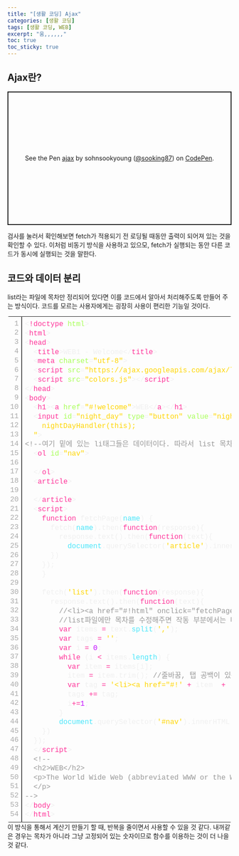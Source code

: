```yaml
---
title: "[생활 코딩] Ajax"
categories: [생활 코딩]
tags: [생활 코딩, WEB]
excerpt: "움,,,,,,"
toc: true
toc_sticky: true
---
```


## Ajax란?
<p class="codepen" data-height="300" data-default-tab="html,result" data-slug-hash="eYGxxJx" data-user="sooking87" style="height: 300px; box-sizing: border-box; display: flex; align-items: center; justify-content: center; border: 2px solid; margin: 1em 0; padding: 1em;">
  <span>See the Pen <a href="https://codepen.io/sooking87/pen/eYGxxJx">
  ajax</a> by sohnsookyoung (<a href="https://codepen.io/sooking87">@sooking87</a>)
  on <a href="https://codepen.io">CodePen</a>.</span>
</p>
<script async src="https://cpwebassets.codepen.io/assets/embed/ei.js"></script>
검사를 눌러서 확인해보면 fetch가 적용되기 전 로딩될 때동안 출력이 되어져 있는 것을 확인할 수 있다. 이처럼 비동기 방식을 사용하고 있으모, fetch가 실행되는 동안 다른 코드가 동시에 실행되는 것을 말한다.

## 코드와 데이터 분리
list라는 파일에 목차만 정리되어 있다면 이를 코드에서 알아서 처리해주도록 만들어 주는 방식이다. 코드를 모르는 사용자에게는 굉장히 사용이 편리한 기능일 것이다.
<div class="colorscripter-code" style="color:#f0f0f0;font-family:Consolas, 'Liberation Mono', Menlo, Courier, monospace !important; position:relative !important;overflow:auto"><table class="colorscripter-code-table" style="margin:0;padding:0;border:none;border-radius:4px;" cellspacing="0" cellpadding="0"><tr><td style="padding:6px;border-right:2px solid #4f4f4f"><div style="margin:0;padding:0;word-break:normal;text-align:right;color:#aaa;font-family:Consolas, 'Liberation Mono', Menlo, Courier, monospace !important;line-height:130%"><div style="line-height:130%">1</div><div style="line-height:130%">2</div><div style="line-height:130%">3</div><div style="line-height:130%">4</div><div style="line-height:130%">5</div><div style="line-height:130%">6</div><div style="line-height:130%">7</div><div style="line-height:130%">8</div><div style="line-height:130%">9</div><div style="line-height:130%">10</div><div style="line-height:130%">11</div><div style="line-height:130%">12</div><div style="line-height:130%">13</div><div style="line-height:130%">14</div><div style="line-height:130%">15</div><div style="line-height:130%">16</div><div style="line-height:130%">17</div><div style="line-height:130%">18</div><div style="line-height:130%">19</div><div style="line-height:130%">20</div><div style="line-height:130%">21</div><div style="line-height:130%">22</div><div style="line-height:130%">23</div><div style="line-height:130%">24</div><div style="line-height:130%">25</div><div style="line-height:130%">26</div><div style="line-height:130%">27</div><div style="line-height:130%">28</div><div style="line-height:130%">29</div><div style="line-height:130%">30</div><div style="line-height:130%">31</div><div style="line-height:130%">32</div><div style="line-height:130%">33</div><div style="line-height:130%">34</div><div style="line-height:130%">35</div><div style="line-height:130%">36</div><div style="line-height:130%">37</div><div style="line-height:130%">38</div><div style="line-height:130%">39</div><div style="line-height:130%">40</div><div style="line-height:130%">41</div><div style="line-height:130%">42</div><div style="line-height:130%">43</div><div style="line-height:130%">44</div><div style="line-height:130%">45</div><div style="line-height:130%">46</div><div style="line-height:130%">47</div><div style="line-height:130%">48</div><div style="line-height:130%">49</div><div style="line-height:130%">50</div><div style="line-height:130%">51</div><div style="line-height:130%">52</div><div style="line-height:130%">53</div><div style="line-height:130%">54</div></div></td><td style="padding:6px 0;text-align:left"><div style="margin:0;padding:0;color:#f0f0f0;font-family:Consolas, 'Liberation Mono', Menlo, Courier, monospace !important;line-height:130%"><div style="padding:0 6px; white-space:pre; line-height:130%"><span style="color:#f0f0f0">&lt;</span><span style="color:#ff3399">!doctype</span>&nbsp;<span style="color:#a8ff58">html</span><span style="color:#f0f0f0">&gt;</span></div><div style="padding:0 6px; white-space:pre; line-height:130%"><span style="color:#f0f0f0">&lt;</span><span style="color:#ff3399">html</span><span style="color:#f0f0f0">&gt;</span></div><div style="padding:0 6px; white-space:pre; line-height:130%"><span style="color:#f0f0f0">&lt;</span><span style="color:#ff3399">head</span><span style="color:#f0f0f0">&gt;</span></div><div style="padding:0 6px; white-space:pre; line-height:130%">&nbsp;&nbsp;<span style="color:#f0f0f0">&lt;</span><span style="color:#ff3399">title</span><span style="color:#f0f0f0">&gt;</span>WEB1&nbsp;-&nbsp;Welcome<span style="color:#f0f0f0">&lt;</span><span style="color:#f0f0f0">/</span><span style="color:#ff3399">title</span><span style="color:#f0f0f0">&gt;</span></div><div style="padding:0 6px; white-space:pre; line-height:130%">&nbsp;&nbsp;<span style="color:#f0f0f0">&lt;</span><span style="color:#ff3399">meta</span>&nbsp;<span style="color:#a8ff58">charset</span>=<span style="color:#ffd500">"utf-8"</span><span style="color:#a8ff58"></span><span style="color:#f0f0f0">&gt;</span></div><div style="padding:0 6px; white-space:pre; line-height:130%">&nbsp;&nbsp;<span style="color:#f0f0f0">&lt;</span><span style="color:#ff3399">script</span>&nbsp;<span style="color:#a8ff58">src</span>=<span style="color:#ffd500">"https://ajax.googleapis.com/ajax/libs/jquery/3.2.1/jquery.min.js"</span><span style="color:#ff3399"></span><span style="color:#f0f0f0">&gt;</span><span style="color:#f0f0f0">&lt;</span><span style="color:#f0f0f0">/</span><span style="color:#ff3399">script</span><span style="color:#f0f0f0">&gt;</span></div><div style="padding:0 6px; white-space:pre; line-height:130%">&nbsp;&nbsp;<span style="color:#f0f0f0">&lt;</span><span style="color:#ff3399">script</span>&nbsp;<span style="color:#a8ff58">src</span>=<span style="color:#ffd500">"colors.js"</span><span style="color:#ff3399"></span><span style="color:#f0f0f0">&gt;</span><span style="color:#f0f0f0">&lt;</span><span style="color:#f0f0f0">/</span><span style="color:#ff3399">script</span><span style="color:#f0f0f0">&gt;</span></div><div style="padding:0 6px; white-space:pre; line-height:130%"><span style="color:#f0f0f0">&lt;</span><span style="color:#f0f0f0">/</span><span style="color:#ff3399">head</span><span style="color:#f0f0f0">&gt;</span></div><div style="padding:0 6px; white-space:pre; line-height:130%"><span style="color:#f0f0f0">&lt;</span><span style="color:#ff3399">body</span><span style="color:#f0f0f0">&gt;</span></div><div style="padding:0 6px; white-space:pre; line-height:130%">&nbsp;&nbsp;<span style="color:#f0f0f0">&lt;</span><span style="color:#ff3399">h1</span><span style="color:#f0f0f0">&gt;</span><span style="color:#f0f0f0">&lt;</span><span style="color:#ff3399">a</span>&nbsp;<span style="color:#a8ff58">href</span>=<span style="color:#ffd500">"#!welcome"</span><span style="color:#a8ff58"></span><span style="color:#f0f0f0">&gt;</span>WEB<span style="color:#f0f0f0">&lt;</span><span style="color:#f0f0f0">/</span><span style="color:#ff3399">a</span><span style="color:#f0f0f0">&gt;</span><span style="color:#f0f0f0">&lt;</span><span style="color:#f0f0f0">/</span><span style="color:#ff3399">h1</span><span style="color:#f0f0f0">&gt;</span></div><div style="padding:0 6px; white-space:pre; line-height:130%">&nbsp;&nbsp;<span style="color:#f0f0f0">&lt;</span><span style="color:#ff3399">input</span>&nbsp;<span style="color:#a8ff58">id</span>=<span style="color:#ffd500">"night_day"</span><span style="color:#a8ff58"></span>&nbsp;<span style="color:#a8ff58">type</span>=<span style="color:#ffd500">"button"</span><span style="color:#a8ff58"></span>&nbsp;<span style="color:#a8ff58">value</span>=<span style="color:#ffd500">"night"</span><span style="color:#a8ff58"></span>&nbsp;<span style="color:#a8ff58">onclick</span>=<span style="color:#ffd500">"</span></div><div style="padding:0 6px; white-space:pre; line-height:130%"><span style="color:#ffd500">&nbsp;&nbsp;&nbsp;&nbsp;nightDayHandler(this);</span></div><div style="padding:0 6px; white-space:pre; line-height:130%"><span style="color:#ffd500">&nbsp;&nbsp;"</span><span style="color:#a8ff58"></span><span style="color:#f0f0f0">&gt;</span></div><div style="padding:0 6px; white-space:pre; line-height:130%"><span style="color:#999999">&lt;!--여기&nbsp;밑에&nbsp;있는&nbsp;li태그들은&nbsp;데이터이다.&nbsp;따라서&nbsp;list&nbsp;목차&nbsp;파일로&nbsp;이동시킨다.--&gt;</span></div><div style="padding:0 6px; white-space:pre; line-height:130%">&nbsp;&nbsp;<span style="color:#f0f0f0">&lt;</span><span style="color:#ff3399">ol</span>&nbsp;<span style="color:#a8ff58">id</span>=<span style="color:#ffd500">"nav"</span><span style="color:#a8ff58"></span><span style="color:#f0f0f0">&gt;</span></div><div style="padding:0 6px; white-space:pre; line-height:130%">&nbsp;</div><div style="padding:0 6px; white-space:pre; line-height:130%">&nbsp;&nbsp;<span style="color:#f0f0f0">&lt;</span><span style="color:#f0f0f0">/</span><span style="color:#ff3399">ol</span><span style="color:#f0f0f0">&gt;</span></div><div style="padding:0 6px; white-space:pre; line-height:130%">&nbsp;&nbsp;<span style="color:#f0f0f0">&lt;</span><span style="color:#ff3399">article</span><span style="color:#f0f0f0">&gt;</span></div><div style="padding:0 6px; white-space:pre; line-height:130%">&nbsp;</div><div style="padding:0 6px; white-space:pre; line-height:130%">&nbsp;&nbsp;<span style="color:#f0f0f0">&lt;</span><span style="color:#f0f0f0">/</span><span style="color:#ff3399">article</span><span style="color:#f0f0f0">&gt;</span></div><div style="padding:0 6px; white-space:pre; line-height:130%">&nbsp;&nbsp;<span style="color:#f0f0f0">&lt;</span><span style="color:#ff3399">script</span><span style="color:#f0f0f0">&gt;</span></div><div style="padding:0 6px; white-space:pre; line-height:130%">&nbsp;&nbsp;&nbsp;&nbsp;<span style="color:#ff3399">function</span>&nbsp;fetchPage(<span style="color:#4be6fa">name</span>)&nbsp;{</div><div style="padding:0 6px; white-space:pre; line-height:130%">&nbsp;&nbsp;&nbsp;&nbsp;&nbsp;&nbsp;fetch(<span style="color:#4be6fa">name</span>).then(<span style="color:#ff3399">function</span>(response){</div><div style="padding:0 6px; white-space:pre; line-height:130%">&nbsp;&nbsp;&nbsp;&nbsp;&nbsp;&nbsp;&nbsp;&nbsp;response.text().then(<span style="color:#ff3399">function</span>(text){</div><div style="padding:0 6px; white-space:pre; line-height:130%">&nbsp;&nbsp;&nbsp;&nbsp;&nbsp;&nbsp;&nbsp;&nbsp;&nbsp;&nbsp;<span style="color:#4be6fa">document</span>.querySelector(<span style="color:#ffd500">'article'</span>).innerHTML&nbsp;<span style="color:#aaffaa"></span><span style="color:#ff3399">=</span>&nbsp;text;</div><div style="padding:0 6px; white-space:pre; line-height:130%">&nbsp;&nbsp;&nbsp;&nbsp;&nbsp;&nbsp;})</div><div style="padding:0 6px; white-space:pre; line-height:130%">&nbsp;&nbsp;&nbsp;&nbsp;});</div><div style="padding:0 6px; white-space:pre; line-height:130%">&nbsp;&nbsp;&nbsp;&nbsp;}</div><div style="padding:0 6px; white-space:pre; line-height:130%">&nbsp;&nbsp;&nbsp;&nbsp;</div><div style="padding:0 6px; white-space:pre; line-height:130%">&nbsp;&nbsp;&nbsp;&nbsp;fetch(<span style="color:#ffd500">'list'</span>).then(<span style="color:#ff3399">function</span>(response){</div><div style="padding:0 6px; white-space:pre; line-height:130%">&nbsp;&nbsp;&nbsp;&nbsp;&nbsp;&nbsp;response.text().then(<span style="color:#ff3399">function</span>(text){</div><div style="padding:0 6px; white-space:pre; line-height:130%">&nbsp;&nbsp;&nbsp;&nbsp;&nbsp;&nbsp;&nbsp;&nbsp;<span style="color:#999999">//&lt;li&gt;&lt;a&nbsp;href="#!html"&nbsp;onclick="fetchPage('html')"&gt;HTML&lt;/a&gt;&lt;/li&gt;</span></div><div style="padding:0 6px; white-space:pre; line-height:130%">&nbsp;&nbsp;&nbsp;&nbsp;&nbsp;&nbsp;&nbsp;&nbsp;<span style="color:#999999">//list파일에만&nbsp;목차를&nbsp;수정해주면&nbsp;작동&nbsp;부분에서는&nbsp;따로&nbsp;수정하지&nbsp;않아도&nbsp;됨.***&nbsp;이게&nbsp;포인트!</span></div><div style="padding:0 6px; white-space:pre; line-height:130%">&nbsp;&nbsp;&nbsp;&nbsp;&nbsp;&nbsp;&nbsp;&nbsp;<span style="color:#ff3399">var</span>&nbsp;items&nbsp;<span style="color:#aaffaa"></span><span style="color:#ff3399">=</span>&nbsp;text.<span style="color:#4be6fa">split</span>(<span style="color:#ffd500">','</span>);</div><div style="padding:0 6px; white-space:pre; line-height:130%">&nbsp;&nbsp;&nbsp;&nbsp;&nbsp;&nbsp;&nbsp;&nbsp;<span style="color:#ff3399">var</span>&nbsp;tags&nbsp;<span style="color:#aaffaa"></span><span style="color:#ff3399">=</span>&nbsp;<span style="color:#ffd500">''</span>;</div><div style="padding:0 6px; white-space:pre; line-height:130%">&nbsp;&nbsp;&nbsp;&nbsp;&nbsp;&nbsp;&nbsp;&nbsp;<span style="color:#ff3399">var</span>&nbsp;i&nbsp;<span style="color:#aaffaa"></span><span style="color:#ff3399">=</span>&nbsp;<span style="color:#c10aff">0</span>;</div><div style="padding:0 6px; white-space:pre; line-height:130%">&nbsp;&nbsp;&nbsp;&nbsp;&nbsp;&nbsp;&nbsp;&nbsp;<span style="color:#ff3399">while</span>&nbsp;(i&nbsp;<span style="color:#aaffaa"></span><span style="color:#ff3399">&lt;</span>&nbsp;items.<span style="color:#4be6fa">length</span>)&nbsp;{</div><div style="padding:0 6px; white-space:pre; line-height:130%">&nbsp;&nbsp;&nbsp;&nbsp;&nbsp;&nbsp;&nbsp;&nbsp;&nbsp;&nbsp;<span style="color:#ff3399">var</span>&nbsp;item&nbsp;<span style="color:#aaffaa"></span><span style="color:#ff3399">=</span>&nbsp;items[i];</div><div style="padding:0 6px; white-space:pre; line-height:130%">&nbsp;&nbsp;&nbsp;&nbsp;&nbsp;&nbsp;&nbsp;&nbsp;&nbsp;&nbsp;item&nbsp;<span style="color:#aaffaa"></span><span style="color:#ff3399">=</span>&nbsp;item.trim();&nbsp;<span style="color:#999999">//줄바꿈,&nbsp;탭&nbsp;공백이&nbsp;있는&nbsp;경우를&nbsp;없애주기&nbsp;위한&nbsp;방법&nbsp;-&gt;&nbsp;trim()</span></div><div style="padding:0 6px; white-space:pre; line-height:130%">&nbsp;&nbsp;&nbsp;&nbsp;&nbsp;&nbsp;&nbsp;&nbsp;&nbsp;&nbsp;<span style="color:#ff3399">var</span>&nbsp;tag&nbsp;<span style="color:#aaffaa"></span><span style="color:#ff3399">=</span>&nbsp;<span style="color:#ffd500">'&lt;li&gt;&lt;a&nbsp;href="#!'</span>&nbsp;<span style="color:#aaffaa"></span><span style="color:#ff3399">+</span>&nbsp;item&nbsp;&nbsp;<span style="color:#aaffaa"></span><span style="color:#ff3399">+</span>&nbsp;<span style="color:#ffd500">'"&nbsp;onclick="fetchPage(\''</span>&nbsp;<span style="color:#aaffaa"></span><span style="color:#ff3399">+</span>&nbsp;item&nbsp;<span style="color:#aaffaa"></span><span style="color:#ff3399">+</span>&nbsp;<span style="color:#ffd500">'\')"&gt;'</span>&nbsp;<span style="color:#aaffaa"></span><span style="color:#ff3399">+</span>&nbsp;item&nbsp;<span style="color:#aaffaa"></span><span style="color:#ff3399">+</span>&nbsp;<span style="color:#ffd500">'&lt;/a&gt;&lt;/li&gt;'</span>;</div><div style="padding:0 6px; white-space:pre; line-height:130%">&nbsp;&nbsp;&nbsp;&nbsp;&nbsp;&nbsp;&nbsp;&nbsp;&nbsp;&nbsp;tags&nbsp;<span style="color:#aaffaa"></span><span style="color:#ff3399">+</span><span style="color:#aaffaa"></span><span style="color:#ff3399">=</span>&nbsp;tag;</div><div style="padding:0 6px; white-space:pre; line-height:130%">&nbsp;&nbsp;&nbsp;&nbsp;&nbsp;&nbsp;&nbsp;&nbsp;&nbsp;&nbsp;i<span style="color:#aaffaa"></span><span style="color:#ff3399">+</span><span style="color:#aaffaa"></span><span style="color:#ff3399">=</span><span style="color:#c10aff">1</span>;</div><div style="padding:0 6px; white-space:pre; line-height:130%">&nbsp;&nbsp;&nbsp;&nbsp;&nbsp;&nbsp;&nbsp;&nbsp;}</div><div style="padding:0 6px; white-space:pre; line-height:130%">&nbsp;&nbsp;&nbsp;&nbsp;&nbsp;&nbsp;&nbsp;&nbsp;<span style="color:#4be6fa">document</span>.querySelector(<span style="color:#ffd500">'#nav'</span>).innerHTML&nbsp;<span style="color:#aaffaa"></span><span style="color:#ff3399">=</span>&nbsp;tags;</div><div style="padding:0 6px; white-space:pre; line-height:130%">&nbsp;&nbsp;&nbsp;&nbsp;})</div><div style="padding:0 6px; white-space:pre; line-height:130%">&nbsp;&nbsp;});</div><div style="padding:0 6px; white-space:pre; line-height:130%">&nbsp;&nbsp;<span style="color:#f0f0f0">&lt;</span><span style="color:#f0f0f0">/</span><span style="color:#ff3399">script</span><span style="color:#f0f0f0">&gt;</span></div><div style="padding:0 6px; white-space:pre; line-height:130%">&nbsp;&nbsp;<span style="color:#999999">&lt;!--</span></div><div style="padding:0 6px; white-space:pre; line-height:130%"><span style="color:#999999">&nbsp;&nbsp;&lt;h2&gt;WEB&lt;/h2&gt;</span></div><div style="padding:0 6px; white-space:pre; line-height:130%"><span style="color:#999999">&nbsp;&nbsp;&lt;p&gt;The&nbsp;World&nbsp;Wide&nbsp;Web&nbsp;(abbreviated&nbsp;WWW&nbsp;or&nbsp;the&nbsp;Web)&nbsp;is&nbsp;an&nbsp;information&nbsp;space&nbsp;where&nbsp;documents&nbsp;and&nbsp;other&nbsp;web&nbsp;resources&nbsp;are&nbsp;identified&nbsp;by&nbsp;Uniform&nbsp;Resource&nbsp;Locators&nbsp;(URLs),&nbsp;interlinked&nbsp;by&nbsp;hypertext&nbsp;links,&nbsp;and&nbsp;can&nbsp;be&nbsp;accessed&nbsp;via&nbsp;the&nbsp;Internet.[1]&nbsp;English&nbsp;scientist&nbsp;Tim&nbsp;Berners-Lee&nbsp;invented&nbsp;the&nbsp;World&nbsp;Wide&nbsp;Web&nbsp;in&nbsp;1989.&nbsp;He&nbsp;wrote&nbsp;the&nbsp;first&nbsp;web&nbsp;browser&nbsp;computer&nbsp;program&nbsp;in&nbsp;1990&nbsp;while&nbsp;employed&nbsp;at&nbsp;CERN&nbsp;in&nbsp;Switzerland.[2][3]&nbsp;The&nbsp;Web&nbsp;browser&nbsp;was&nbsp;released&nbsp;outside&nbsp;of&nbsp;CERN&nbsp;in&nbsp;1991,&nbsp;first&nbsp;to&nbsp;other&nbsp;research&nbsp;institutions&nbsp;starting&nbsp;in&nbsp;January&nbsp;1991&nbsp;and&nbsp;to&nbsp;the&nbsp;general&nbsp;public&nbsp;on&nbsp;the&nbsp;Internet&nbsp;in&nbsp;August&nbsp;1991.</span></div><div style="padding:0 6px; white-space:pre; line-height:130%"><span style="color:#999999">&nbsp;&nbsp;&lt;/p&gt;</span></div><div style="padding:0 6px; white-space:pre; line-height:130%"><span style="color:#999999">--&gt;</span></div><div style="padding:0 6px; white-space:pre; line-height:130%"><span style="color:#f0f0f0">&lt;</span><span style="color:#f0f0f0">/</span><span style="color:#ff3399">body</span><span style="color:#f0f0f0">&gt;</span></div><div style="padding:0 6px; white-space:pre; line-height:130%"><span style="color:#f0f0f0">&lt;</span><span style="color:#f0f0f0">/</span><span style="color:#ff3399">html</span><span style="color:#f0f0f0">&gt;</span></div></div><div style="text-align:right;margin-top:-13px;margin-right:5px;font-size:9px;font-style:italic"><a href="http://colorscripter.com/info#e" target="_blank" style="color:#4f4f4ftext-decoration:none">Colored by Color Scripter</a></div></td><td style="vertical-align:bottom;padding:0 2px 4px 0"><a href="http://colorscripter.com/info#e" target="_blank" style="text-decoration:none;color:white"><span style="font-size:9px;word-break:normal;background-color:#4f4f4f;color:white;border-radius:10px;padding:1px">cs</span></a></td></tr></table></div>
이 방식을 통해서 계산기 만들기 할 때, 반복을 줄이면서 사용할 수 있을 것 같다. 내꺼같은 경우는 목차가 아니라 그냥 고정되어 있는 숫자이므로 함수를 이용하는 것이 더 나을 것 같다.
